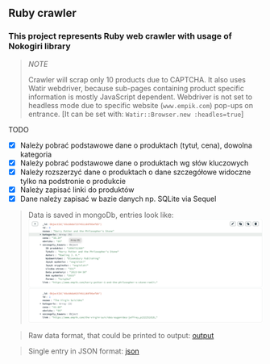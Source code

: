 ## Ruby crawler
### This project represents Ruby web crawler with usage of Nokogiri library

> *NOTE*
>
> Crawler will scrap only 10 products due to CAPTCHA. It also uses Watir webdriver, because sub-pages containing
> product specific information is mostly JavaScript dependent. Webdriver is not set to headless mode due to specific 
> website (`www.empik.com`) pop-ups on entrance.
> [It can be set with: `Watir::Browser.new :headles=true`]

TODO
- [x] Należy pobrać podstawowe dane o produktach (tytuł, cena), dowolna kategoria
- [x] Należy pobrać podstawowe dane o produktach wg słów kluczowych
- [x] Należy rozszerzyć dane o produktach o dane szczegółowe widoczne tylko na podstronie o produkcie 
- [x] Należy zapisać linki do produktów
- [x] Dane należy zapisać w bazie danych np. SQLite via Sequel

>Data is saved in mongoDb, entries look like:
![egample](examples/database_view.png)

>Raw data format, that could be printed to output:
[output](examples/output.txt)

>Single entry in JSON format:
[json](examples/single_entry.json)